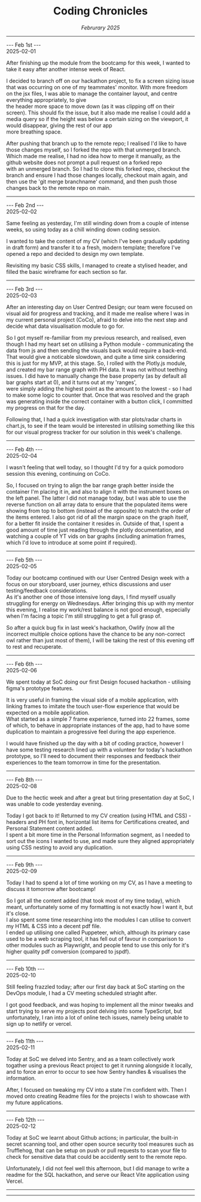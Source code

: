 <h1 align = "center"> Coding Chronicles </h1>
 <div align = "center"><i> Februrary 2025 </i></div>

 ------------

--- Feb 1st ---  
2025-02-01

After finishing up the module from the bootcamp for this week, I wanted to take it easy after another intense week of React.  

I decided to branch off on our hackathon project, to fix a screen sizing issue that was occurring on one of my teammates' monitor.  With more freedom on the jsx files, I was able to manage the container layout, and centre everything appropriately, to give  
the header more space to move down (as it was clipping off on their screen). This should fix the issue, but it also made me realise I could add a media query so if the height was below a certain sizing on the viewport, it would disappear, giving the rest of our app  
more breathing space.  
  
After pushing that branch up to the remote repo; I realised I'd like to have those changes myself, so I forked the repo with that unmerged branch.  Which made me realise, I had no idea how to merge it manually, as the github website does not prompt a pull request on a forked repo  
with an unmerged branch. So I had to clone this forked repo, checkout the branch and ensure I had those changes locally, checkout main again, and then use the 'git merge branchname' command, and then push those changes back to the remote repo on main.  

------------ 

--- Feb 2nd ---  
2025-02-02

Same feeling as yesterday, I'm still winding down from a couple of intense weeks, so using today as a chill winding down coding session.  

I wanted to take the content of my CV (which I've been gradually updating in draft form) and transfer it to a fresh, modern template; therefore I've opened a repo and decided to design my own template.  
  
Revisiting my basic CSS skills, I managed to create a stylised header, and filled the basic wireframe for each section so far.  

------------ 

--- Feb 3rd ---  
2025-02-03

After an interesting day on User Centred Design; our team were focused on visual aid for progress and tracking, and it made me realise where I was in my current personal project (CoCo), afraid to delve into the next step and decide what data visualisation module to go for.  

So I got myself re-familiar from my previous research, and realised, even though I had my heart set on utilising a Python module - communicating the data from js and then sending the visuals back would require a back-end. That would give a noticable slowdown, and quite a time sink
considering this is just for my MVP, at this stage.  So, I rolled with the Plotly.js module, and created my bar range graph with PH data. It was not without teething issues. I did have to manually change the base property (as by default all bar graphs start at 0), and it turns out at my 'ranges',  
were simply adding the highest point as the amount to the lowest - so I had to make some logic to counter that.  Once that was resolved and the graph was generating inside the correct container with a button click, I committed my progress on that for the day.  
  
Following that, I had a quick investigation with star plots/radar charts in chart.js, to see if the team would be interested in utilising something like this for our visual progress tracker for our solution in this week's challenge.  

------------ 

--- Feb 4th ---  
2025-02-04

I wasn't feeling that well today, so I thought I'd try for a quick pomodoro session this evening, continuing on CoCo.  

So, I focused on trying to align the bar range graph better inside the container I'm placing it in, and also to align it with the instrument boxes on the left panel. The latter I did not manage today, but I was able to use the reverse function 
on all array data to ensure that the populated items were showing from top to bottom (instead of the opposite) to match the order of the items entered. I also got rid of all the margin space on the graph itself, for a better fit inside the container it resides in. 
Outside of that, I spent a good amount of time just reading through the plotly documentation, and watching a couple of YT vids on bar graphs (including animation frames, which I'd love to introduce at some point if required).

------------

--- Feb 5th ---  
2025-02-05

Today our bootcamp continued with our User Centred Design week with a focus on our storyboard, user journey, ethics discussions and user testing/feedback considerations.  
As it's another one of those intensive long days, I find myself usually struggling for energy on Wednesdays. After bringing this up with my mentor this evening, I realise my work/rest balance is not good enough, especially when I'm facing a topic I'm still struggling to 
get a full grasp of.  

So after a quick bug fix in last week's hackathon, Owlify (now all the incorrect multiple choice options have the chance to be any non-correct owl rather than just most of them), I will be taking the rest of this evening off to rest and recuperate.  

------------

--- Feb 6th ---  
2025-02-06

We spent today at SoC doing our first Design focused hackathon - utilising figma's prototype features.  
  
It is very useful in framing the visual side of a mobile application, with linking frames to imitate the touch user-flow experience that would be expected on a mobile application.  
What started as a simple 7 frame experience, turned into 22 frames, some of which, to behave in appropriate instances of the app, had to have some duplication to maintain a progressive feel during the app experience.

I would have finished up the day with a bit of coding practice, however I have some testing research lined up with a volunteer for today's hackathon prototype, so I'll need to document their responses and feedback their experiences to the team tomorrow in time for the presentation.

------------

--- Feb 8th ---  
2025-02-08

Due to the hectic week and after a great but tiring presentation day at SoC, I was unable to code yesterday evening.  

Today I got back to it! Returned to my CV creation (using HTML and CSS) - headers and PH font in, horizontal list items for Certifications created, and Personal Statement content added.  
I spent a bit more time in the Personal Information segment, as I needed to sort out the icons I wanted to use, and made sure they aligned appropriately using CSS nesting to avoid any duplication. 

------------

--- Feb 9th ---  
2025-02-09

Today I had to spend a lot of time working on my CV, as I have a meeting to discuss it tomorrow after bootcamp!  

So I got all the content added (that took most of my time today), which meant, unfortunately some of my formatting is not exactly how I want it, but it's close.  
I also spent some time researching into the modules I can utilise to convert my HTML & CSS into a decent pdf file.  
I ended up utilising one called Puppeteer, which, although its primary case used to be a web scraping tool, it has fell out of favour in comparison to other 
modules such as Playwright, and people tend to use this only for it's higher quality pdf conversion (compared to jspdf).  

------------

--- Feb 10th ---  
2025-02-10

Still feeling frazzled today; after our first day back at SoC starting on the DevOps module, I had a CV meeting scheduled striaght after.  

I got good feedback, and was hoping to implement all the minor tweaks and start trying to serve my projects post delving into some TypeScript, but unfortunately, I ran into a lot of online tech issues, namely being unable to sign up to netlify or vercel.  

------------

--- Feb 11th ---  
2025-02-11

Today at SoC we delved into Sentry, and as a team collectively work togather using a previous React project to get it running alongside it locally, and to force an error to occur to see how Sentry handles & visualises the information.  

After, I focused on tweaking my CV into a state I'm confident with.  Then I moved onto creating Readme files for the projects I wish to showcase with my future applications.  

------------

--- Feb 12th ---  
2025-02-12

Today at SoC we learnt about Github actions; in particular, the built-in secret scanning tool, and other open source security tool measures such as Trufflehog, that can be setup on push or pull requests to scan your file to check for sensitive data that could be accidently sent to the remote repo.  

Unfortunately, I did not feel well this afternoon, but I did manage to write a readme for the SQL hackathon, and serve our React Vite application using Vercel.  

------------

------------
